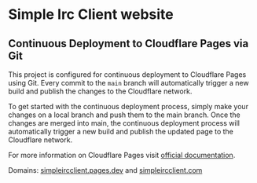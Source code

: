 # Simple Irc Client website

## Continuous Deployment to Cloudflare Pages via Git

This project is configured for continuous deployment to Cloudflare Pages using Git. Every commit to the `main` branch will automatically trigger a new build and publish the changes to the Cloudflare network.

To get started with the continuous deployment process, simply make your changes on a local branch and push them to the main branch. Once the changes are merged into main, the continuous deployment process will automatically trigger a new build and publish the updated page to the Cloudflare network.

For more information on Cloudflare Pages visit [official documentation](https://developers.cloudflare.com/pages/).

Domains:
[simpleircclient.pages.dev](https://simpleircclient.pages.dev) and [simpleircclient.com](https://simpleircclient.com)
